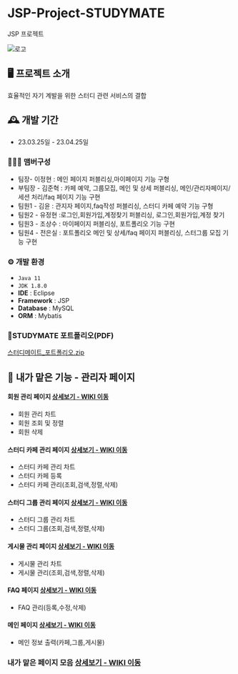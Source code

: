 # JSP-Project-STUDYMATE
JSP 프로젝트
<br>

![로고](https://github.com/dafssdf/Spring_Portfoilo/assets/95078635/c45a5e94-bb31-454f-a489-c39771a85cba)

## 🖥️ 프로젝트 소개
효율적인 자기 계발을 위한 스터디 관련 서비스의 결합
<br>

## 🕰️ 개발 기간
* 23.03.25일 - 23.04.25일

### 🧑‍🤝‍🧑 맴버구성
 - 팀장- 이정현 : 메인 페이지 퍼블리싱,마이페이지 기능 구형
 - 부팀장 - 김준혁 : 카페 예약, 그룹모집, 메인 및 상세 퍼블리싱, 메인/관리자페이지/세션 처리/faq 페이지 기능 구현
 - 팀원1 - 김윤 : 관지자 페이지,faq작성 퍼블리싱, 스터디 카페 예약 기능 구형
 - 팀원2 - 유정현 :로그인,회원가입,계정찾기 퍼블리싱, 로그인,회원가입,계정 찾기
 - 팀원3 - 조상수 : 마이페이지 퍼블리싱, 포트폴리오 기능 구현
 - 팀원4 - 전은실 : 포트폴리오 메인 및 상세/faq 페이지 퍼블리싱, 스터그룹 모집 기능 구현

### ⚙️ 개발 환경
- `Java 11`
- `JDK 1.8.0`
- **IDE** : Eclipse 
- **Framework** : JSP
- **Database** : MySQL
- **ORM** : Mybatis

### 🧾STUDYMATE 포트폴리오(PDF)
[스터디메이트_포트폴리오.zip](https://github.com/dafssdf/JSP_Portfoilo/files/12211459/_.zip)



## 📌 내가 맡은 기능 - 관리자 페이지
#### 회원 관리 페이지 <a href="https://github.com/dafssdf/JSP_Portfoilo/wiki/%ED%9A%8C%EC%9B%90-%EA%B4%80%EB%A6%AC-%ED%8E%98%EC%9D%B4%EC%A7%80" >상세보기 - WIKI 이동</a>
- 회원 관리 차트
- 회원 조회 및 정렬
- 회원 삭제

#### 스터디 카페 관리 페이지 <a href="https://github.com/dafssdf/JSP_Portfoilo/wiki/%EC%8A%A4%ED%84%B0%EB%94%94-%EC%B9%B4%ED%8E%98-%EA%B4%80%EB%A6%AC-%ED%8E%98%EC%9D%B4%EC%A7%80" >상세보기 - WIKI 이동</a>
- 스터디 카페 관리 차트
- 스터디 카페 등록
- 스터디 카페 관리(조회,검색,정렬,삭제)

#### 스터디 그룹 관리 페이지 <a href="https://github.com/dafssdf/JSP_Portfoilo/wiki/%EC%8A%A4%ED%84%B0%EB%94%94-%EA%B7%B8%EB%A3%B9-%EA%B4%80%EB%A6%AC-%ED%8E%98%EC%9D%B4%EC%A7%80" >상세보기 - WIKI 이동</a>
- 스터디 그룹 관리 차트
- 스터디 그룹(조회,검색,정렬,삭제)

#### 게시물 관리 페이지 <a href="https://github.com/dafssdf/JSP_Portfoilo/wiki/%EA%B2%8C%EC%8B%9C%EB%AC%BC-%EA%B4%80%EB%A6%AC-%ED%8E%98%EC%9D%B4%EC%A7%80" >상세보기 - WIKI 이동</a>
- 게시물 관리 차트
- 게시물 관리(조회,검색,정렬,삭제)

#### FAQ 페이지 <a href="https://github.com/dafssdf/JSP_Portfoilo/wiki/FAQ-%ED%8E%98%EC%9D%B4%EC%A7%80" >상세보기 - WIKI 이동</a>
- FAQ 관리(등록,수정,삭제)

#### 메인 페이지 <a href="https://github.com/dafssdf/JSP_Portfoilo/wiki/%EB%A9%94%EC%9D%B8-%ED%8E%98%EC%9D%B4%EC%A7%80" >상세보기 - WIKI 이동</a>
- 메인 정보 출력(카페,그룹,게시물)

### 내가 맡은 페이지 모음 <a href="https://github.com/dafssdf/JSP_Portfoilo/wiki/%EB%82%B4%EA%B0%80-%EB%A7%A1%EC%9D%80-%ED%8E%98%EC%9D%B4%EC%A7%80-%EB%B7%B0" >상세보기 - WIKI 이동</a>
